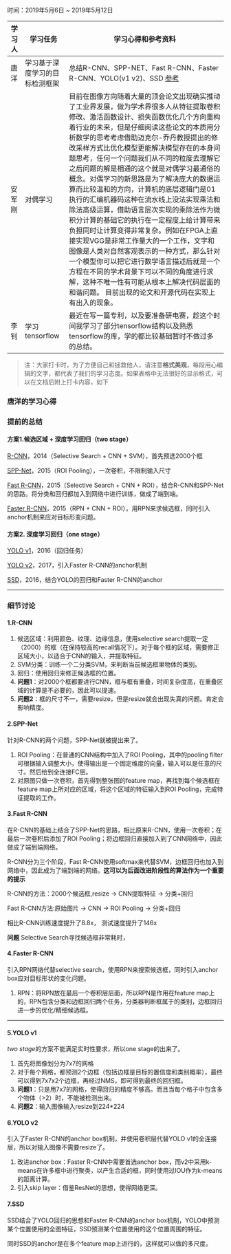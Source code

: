 时间：2019年5月6日 ~ 2019年5月12日

学习人|学习任务|学习心得和参考资料
------ | ------ | ------ 
唐洋 | 学习基于深度学习的目标检测框架 | 总结R-CNN、SPP-NET、Fast R-CNN、Faster R-CNN、YOLO(v1 v2)、SSD [参考](https://handong1587.github.io/deep_learning/2015/10/09/object-detection.html#fast-r-cnn)
安军刚 | 对偶学习 | 目前在图像方向随着大量的顶会论文出现确实推动了工业界发展，做为学术界很多人从特征提取卷积修改、激活函数设计、损失函数优化几个方向重构着行业的未来，但是仔细阅读这些论文的本质用分析数学的思考考虑借助迈克尔-乔丹教授提出的修改采样方式比优化模型更能解决模型存在的本身问题思考，任何一个问题我们从不同的粒度去理解它之后问题的解是相通的这个就是对偶学习最通俗的概念。对偶学习的新思路是为了解决庞大的数据运算而比较温和的方向，计算机的底层逻辑门是01执行的汇编机器码这种在流水线上没法实现乘法和除法高级运算，借助语言层次实现的乘除法作为微积分计算的基础它的执行在一定程度上给计算带来负担同时让计算变得非常复杂。例如在FPGA上直接实现VGG是非常工作量大的一个工作，文字和图像是人类对自然客观表示的一种方式，那么针对一个模型你可以把它进行数学语言描述后就是一个方程在不同的学术背景下可以不同的角度进行求解，这种不唯一性有可能从根本上解决代码层面的和谐问题。  目前出现的论文和开源代码在实现上有出入的现象。
李钊 | 学习tensorflow | 最近在写一篇专利，以及要准备研电赛，趁这个时间我学习了部分tensorflow结构以及熟悉tensorflow的库，学的都比较基础暂时不做过多的总结。
> 注：大家打卡时，为了方便自己和拯救他人，请注意**格式美观**，每段用心编辑的文字，都代表了我们的学习态度。如果表格中无法很好的显示格式，可以在文档后附上打卡内容，如下

### 唐洋的学习心得
### 提前的总结
#### 方案1.候选区域 + 深度学习回归（two stage）
[R-CNN](http://arxiv.org/abs/1311.2524)，2014（Selective Search + CNN + SVM），首先预选2000个框

[SPP-Net](http://arxiv.org/abs/1406.4729)，2015（ROI Pooling），一次卷积，不限制输入尺寸

[Fast R-CNN](http://arxiv.org/abs/1504.08083)，2015（Selective Search + CNN + ROI），结合R-CNN和SPP-Net的思路。将分类和回归都加入到网络中进行训练，做成了端到端。

[Faster R-CNN](http://arxiv.org/abs/1506.01497)，2015（RPN + CNN + ROI），用RPN来求候选框，同时引入anchor机制来应对目标形变问题。

#### 方案2. 深度学习回归（one stage）
[YOLO v1](http://arxiv.org/abs/1506.02640)，2016（回归任务）

[YOLO v2](https://arxiv.org/abs/1612.08242)，2017，引入Faster R-CNN的anchor机制

[SSD](http://arxiv.org/abs/1512.02325)，2016，结合YOLO的回归和Faster R-CNN的anchor

---

### 细节讨论

#### 1.R-CNN
1. 候选区域：利用颜色、纹理、边缘信息，使用selective search提取一定（2000）的框（在保持较高的recall情况下）。对于每个框的区域，需要修正区域大小，以适合于CNN的输入，并提取特征。
2. SVM分类：训练一个二分类SVM，来判断当前候选框里物体的类别。
3. 回归：使用回归来修正候选框的位置。
4. **问题1**：对2000个框都要进行CNN，框与框有重叠，时间复杂度高，在重叠区域的计算是不必要的，因此可以提速。
5. **问题2**：框的尺寸不一，需要resize，但是resize就会出现失真的问题。肯定会影响精度。

#### 2.SPP-Net
针对R-CNN的两个问题，SPP-Net就被提出来了。

1. ROI Pooling：在普通的CNN结构中加入了ROI Pooling，其中的pooling filter可根据输入调整大小，使得输出是一个固定维度的向量，输入可以是任意的尺寸。然后给到全连接FC层。
2. 对原图只做一次卷积，首先得到整张图的feature map，再找到每个候选框在feature map上所对应的区域，将这个区域的特征输入到ROI Pooling，完成特征提取的工作。

#### 3.Fast R-CNN
在R-CNN的基础上结合了SPP-Net的思路，相比原来R-CNN，使用一次卷积；在最后一次卷积后添加了ROI Pooling；将边框回归直接加入到了CNN网络中，因此做成了端到端网络。

R-CNN分为三个阶段，Fast R-CNN使用softmax来代替SVM，边框回归也加入到网络中，因此成为了端到端的网络。**这可以为后面改进阶段性的算法作为一个重要的提示**

R-CNN的方法：2000个候选框,resize -> CNN提取特征 -> 分类+回归

Fast R-CNN方法:原始图片 -> CNN -> ROI Pooling -> 分类+回归

相比R-CNN训练速度提升了8.8x， 测试速度提升了146x

**问题** Selective Search寻找候选框非常耗时，

#### 4.Faster R-CNN
引入RPN网络代替selective search，使用RPN来搜索候选框，同时引入anchor box应对目标形状的变化问题。

1. RPN：将RPN放在最后一个卷积层后面，所以RPN是作用在feature map上的，RPN包含分类和边框回归两个任务，分类器判断框属于的类别，边框回归进一步的优化/精细候选框。

---

#### 5.YOLO v1
*two stage*的方案不能满足实时性要求，所以one stage的出来了。

1. 首先将图像划分为7x7的网格
2. 对于每个网格，都预测2个边框（包括边框是目标的置信度和类别概率），最终可以得到7x7x2个边框，再经过NMS，即可得到最终的回归框。
3. **问题1**：只是用7x7的网格，使得回归的精度不够高。而且当每个格子中包含多个物体（>2）时，不能被检测出来。
4. **问题2**：输入图像输入resize到224*224

#### 6.YOLO v2
引入了Faster R-CNN的anchor box机制，并使用卷积层代替YOLO v1的全连接层，所以对输入图像不需要resize了。

1. 改进anchor box：Faster R-CNN中需要首选anchor box，而v2中采用k-means在许多框中进行聚类，以产生合适的框，同时使用过IOU作为k-means的距离计算。
2. 引入skip layer：借鉴ResNet的思想，使得网络更深。

#### 7.SSD
SSD结合了YOLO回归的思想和Faster R-CNN的anchor box机制，YOLO中预测某个位置使用的全图特征，SSD预测某个位置使用的这个位置周围的特征。

同时SSD的anchor是在多个feature map上进行的，这样就可以做的多尺度。
